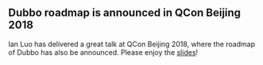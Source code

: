 Dubbo roadmap is announced in QCon Beijing 2018
---

Ian Luo has delivered a great talk at QCon Beijing 2018, where the roadmap of Dubbo has also be announced. Please enjoy the [slides](https://github.com/dubbo/awesome-dubbo/raw/master/slides/qcon2018/dubbo-present-and-future.pdf)!
